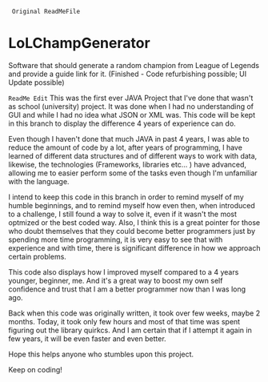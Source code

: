 
``` Original ReadMeFile```
# LoLChampGenerator
 
Software that should generate a random champion from League of Legends and provide a guide link for it. (Finished - Code refurbishing possible; UI Update possible)

```ReadMe Edit```
This was the first ever JAVA Project that I've done that wasn't as school (university) project. It was done when I had no understanding of GUI and while I had no idea what JSON or XML was. This code will be kept in this branch to display the difference 4 years of experience can do.

Even though I haven't done that much JAVA in past 4 years, I was able to reduce the amount of code by a lot, after years of programming, I have learned of different data structures and of different ways to work with data, likewise, the technologies (Frameworks, libraries etc... ) have advanced, allowing me to easier perform some of the tasks even though I'm unfamiliar with the language. 

I intend to keep this code in this branch in order to remind myself of my humble beginnings, and to remind myself how even then, when introduced to a challenge, I still found a way to solve it, even if it wasn't the most optmized or the best coded way.
Also, I think this is a great pointer for those who doubt themselves that they could become better programmers just by spending more time programming, it is very easy to see that with experience and with time, there is significant difference in how we approach certain problems. 

This code also displays how I improved myself compared to a 4 years younger, beginner, me. And it's a great way to boost my own self confidence and trust that I am a better programmer now than I was long ago. 

Back when this code was originally written, it took over few weeks, maybe 2 months. Today, it took only few hours and most of that time was spent figuring out the library quirkcs. And I am certain that if I attempt it again in few years, it will be even faster and even better.

Hope this helps anyone who stumbles upon this project.

Keep on coding! 
